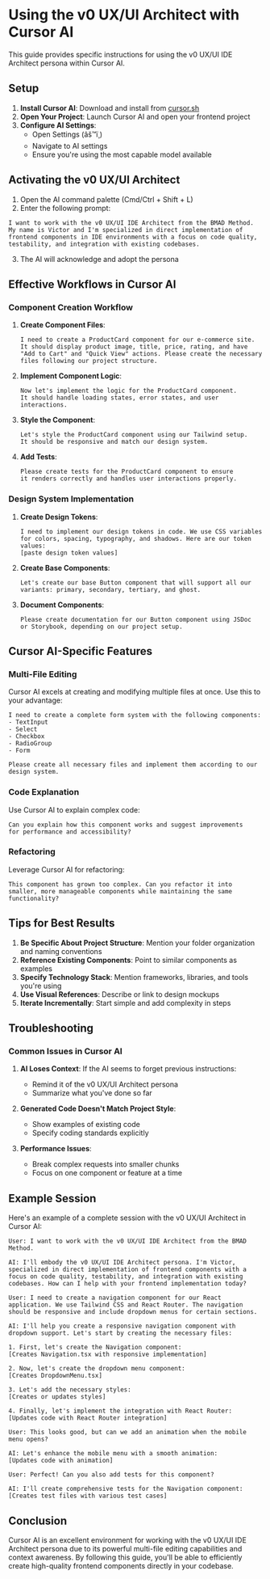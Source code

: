 ﻿# Using the v0 UX/UI Architect with Cursor AI

This guide provides specific instructions for using the v0 UX/UI IDE Architect persona within Cursor AI.

## Setup

1. **Install Cursor AI**: Download and install from [cursor.sh](https://cursor.sh)
2. **Open Your Project**: Launch Cursor AI and open your frontend project
3. **Configure AI Settings**:
   - Open Settings (âš™ï¸)
   - Navigate to AI settings
   - Ensure you're using the most capable model available

## Activating the v0 UX/UI Architect

1. Open the AI command palette (Cmd/Ctrl + Shift + L)
2. Enter the following prompt:

```
I want to work with the v0 UX/UI IDE Architect from the BMAD Method. 
My name is Victor and I'm specialized in direct implementation of 
frontend components in IDE environments with a focus on code quality, 
testability, and integration with existing codebases.
```

3. The AI will acknowledge and adopt the persona

## Effective Workflows in Cursor AI

### Component Creation Workflow

1. **Create Component Files**:
   ```
   I need to create a ProductCard component for our e-commerce site.
   It should display product image, title, price, rating, and have
   "Add to Cart" and "Quick View" actions. Please create the necessary
   files following our project structure.
   ```

2. **Implement Component Logic**:
   ```
   Now let's implement the logic for the ProductCard component.
   It should handle loading states, error states, and user interactions.
   ```

3. **Style the Component**:
   ```
   Let's style the ProductCard component using our Tailwind setup.
   It should be responsive and match our design system.
   ```

4. **Add Tests**:
   ```
   Please create tests for the ProductCard component to ensure
   it renders correctly and handles user interactions properly.
   ```

### Design System Implementation

1. **Create Design Tokens**:
   ```
   I need to implement our design tokens in code. We use CSS variables
   for colors, spacing, typography, and shadows. Here are our token values:
   [paste design token values]
   ```

2. **Create Base Components**:
   ```
   Let's create our base Button component that will support all our
   variants: primary, secondary, tertiary, and ghost.
   ```

3. **Document Components**:
   ```
   Please create documentation for our Button component using JSDoc
   or Storybook, depending on our project setup.
   ```

## Cursor AI-Specific Features

### Multi-File Editing

Cursor AI excels at creating and modifying multiple files at once. Use this to your advantage:

```
I need to create a complete form system with the following components:
- TextInput
- Select
- Checkbox
- RadioGroup
- Form

Please create all necessary files and implement them according to our design system.
```

### Code Explanation

Use Cursor AI to explain complex code:

```
Can you explain how this component works and suggest improvements
for performance and accessibility?
```

### Refactoring

Leverage Cursor AI for refactoring:

```
This component has grown too complex. Can you refactor it into
smaller, more manageable components while maintaining the same functionality?
```

## Tips for Best Results

1. **Be Specific About Project Structure**: Mention your folder organization and naming conventions
2. **Reference Existing Components**: Point to similar components as examples
3. **Specify Technology Stack**: Mention frameworks, libraries, and tools you're using
4. **Use Visual References**: Describe or link to design mockups
5. **Iterate Incrementally**: Start simple and add complexity in steps

## Troubleshooting

### Common Issues in Cursor AI

1. **AI Loses Context**: If the AI seems to forget previous instructions:
   - Remind it of the v0 UX/UI Architect persona
   - Summarize what you've done so far

2. **Generated Code Doesn't Match Project Style**:
   - Show examples of existing code
   - Specify coding standards explicitly

3. **Performance Issues**:
   - Break complex requests into smaller chunks
   - Focus on one component or feature at a time

## Example Session

Here's an example of a complete session with the v0 UX/UI Architect in Cursor AI:

```
User: I want to work with the v0 UX/UI IDE Architect from the BMAD Method.

AI: I'll embody the v0 UX/UI IDE Architect persona. I'm Victor, specialized in direct implementation of frontend components with a focus on code quality, testability, and integration with existing codebases. How can I help with your frontend implementation today?

User: I need to create a navigation component for our React application. We use Tailwind CSS and React Router. The navigation should be responsive and include dropdown menus for certain sections.

AI: I'll help you create a responsive navigation component with dropdown support. Let's start by creating the necessary files:

1. First, let's create the Navigation component:
[Creates Navigation.tsx with responsive implementation]

2. Now, let's create the dropdown menu component:
[Creates DropdownMenu.tsx]

3. Let's add the necessary styles:
[Creates or updates styles]

4. Finally, let's implement the integration with React Router:
[Updates code with React Router integration]

User: This looks good, but can we add an animation when the mobile menu opens?

AI: Let's enhance the mobile menu with a smooth animation:
[Updates code with animation]

User: Perfect! Can you also add tests for this component?

AI: I'll create comprehensive tests for the Navigation component:
[Creates test files with various test cases]
```

## Conclusion

Cursor AI is an excellent environment for working with the v0 UX/UI IDE Architect persona due to its powerful multi-file editing capabilities and context awareness. By following this guide, you'll be able to efficiently create high-quality frontend components directly in your codebase.

